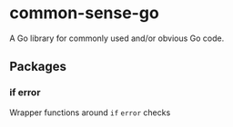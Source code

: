 # common-sense-go
A Go library for commonly used and/or obvious Go code.

## Packages
### if error
Wrapper functions around `if` `error` checks
